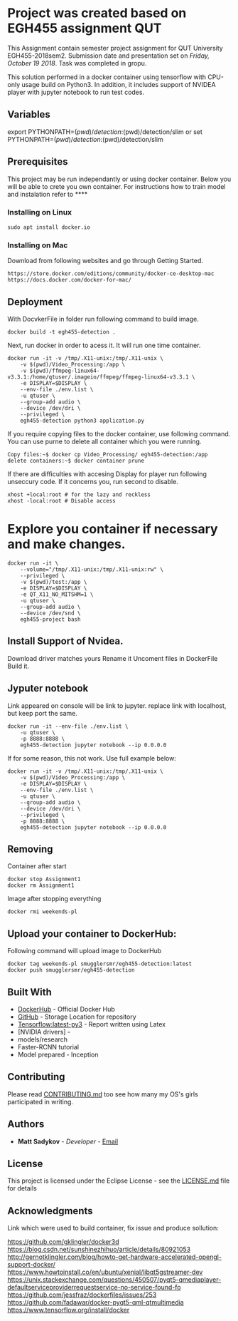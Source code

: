 # Project was created based on EGH455 assignment QUT

This Assignment contain semester project assignment for QUT University EGH455-2018sem2. Submission date and presentation set on *Friday, October 19 2018*. Task was completed in gropu.

This solution performed in a docker container using tensorflow with CPU-only usage build on Python3. In addition, it includes support of NVIDEA player with jupyter notebook to run test codes.
## Variables
export PYTHONPATH=$(pwd)/detection:$(pwd)/detection/slim
or
set PYTHONPATH=$(pwd)/detection:$(pwd)/detection/slim


## Prerequisites
This project may be run independantly or using docker container. Below you will be able to crete you own container. For instructions how to train model and instalation refer to ****

### Installing on Linux 
```
sudo apt install docker.io
```
### Installing on Mac
Download from following websites and go through Getting Started.
```
https://store.docker.com/editions/community/docker-ce-desktop-mac
https://docs.docker.com/docker-for-mac/
```
## Deployment
With DocvkerFile in folder run following command to build image.
```
docker build -t egh455-detection .
```
Next, run docker in order to acess it. It will run one time container.
```
docker run -it -v /tmp/.X11-unix:/tmp/.X11-unix \
    -v $(pwd)/Video_Processing:/app \
    -v $(pwd)/ffmpeg-linux64-v3.3.1:/home/qtuser/.imageio/ffmpeg/ffmpeg-linux64-v3.3.1 \
    -e DISPLAY=$DISPLAY \
    --env-file ./env.list \
    -u qtuser \
    --group-add audio \
    --device /dev/dri \
    --privileged \
    egh455-detection python3 application.py
```
If you require copying files to the docker container, use following command. You can use purne to delete all container which you were running.
```
Copy files:~$ docker cp Video_Processing/ egh455-detection:/app
delete containers:~$ docker container prune
```

If there are difficulties with accesing Display for player run following unseccury code. If it concerns you, run second to disable.
```
xhost +local:root # for the lazy and reckless
xhost -local:root # Disable access
```

# Explore you container if necessary and make changes.
```
docker run -it \
    --volume="/tmp/.X11-unix:/tmp/.X11-unix:rw" \
    --privileged \
    -v $(pwd)/test:/app \
    -e DISPLAY=$DISPLAY \
    -e QT_X11_NO_MITSHM=1 \   
    -u qtuser \
    --group-add audio \
    --device /dev/snd \
    egh455-project bash
```
## Install Support of Nvidea.
Download driver matches yours
Rename it
Uncoment files in DockerFile
Build it.

## Jyputer notebook
Link appeared on console will be link to jupyter. replace link with localhost, but keep port the same.
```
docker run -it --env-file ./env.list \
    -u qtuser \
    -p 8888:8888 \
    egh455-detection jupyter notebook --ip 0.0.0.0
```

If for some reason, this not work. Use full example below:
```
docker run -it -v /tmp/.X11-unix:/tmp/.X11-unix \
    -v $(pwd)/Video_Processing:/app \
    -e DISPLAY=$DISPLAY \
    --env-file ./env.list \
    -u qtuser \
    --group-add audio \
    --device /dev/dri \
    --privileged \
    -p 8888:8888 \
    egh455-detection jupyter notebook --ip 0.0.0.0
```

## Removing
Container after start
```
docker stop Assignment1
docker rm Assignment1
```
Image after stopping everything
```
docker rmi weekends-pl
```
## Upload your container to DockerHub:
Following command will upload image to DockerHub
```
docker tag weekends-pl smugglersmr/egh455-detection:latest
docker push smugglersmr/egh455-detection
```

## Built With

* [DockerHub](https://hub.docker.com/) - Official Docker Hub
* [GitHub](https://github.com/SmugglerSMR/CAB432-assgn1) - Storage Location for repository
* [Tensorflow:latest-py3](https://www.latex-project.org/get/) - Report written using Latex
* [NVIDIA drivers] - 
* models/research
* Faster-RCNN tutorial
* Model prepared - Inception

## Contributing

Please read [CONTRIBUTING.md](https://github.com/) too see how many my OS's girls participated in writing.

## Authors

* **Matt Sadykov** - *Developer* - [Email](marat.sadykov@connect.qut.edu.au)

## License

This project is licensed under the Eclipse License - see the [LICENSE.md](LICENSE.md) file for details

## Acknowledgments
Link which were used to build container, fix issue and produce sollution:

https://github.com/gklingler/docker3d
https://blog.csdn.net/sunshinezhihuo/article/details/80921053
http://gernotklingler.com/blog/howto-get-hardware-accelerated-opengl-support-docker/
https://www.howtoinstall.co/en/ubuntu/xenial/libqt5gstreamer-dev
https://unix.stackexchange.com/questions/450507/pyqt5-qmediaplayer-defaultserviceproviderrequestservice-no-service-found-fo
https://github.com/jessfraz/dockerfiles/issues/253
https://github.com/fadawar/docker-pyqt5-qml-qtmultimedia
https://www.tensorflow.org/install/docker
